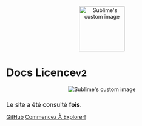 <br>
<br>

<p align="center">
  <img src="fr/FrenchAssets/frv2.png" width="120" height="120" alt="Sublime's custom image"/>
</p>

# Docs Licence<small>v2</small>


 <p align="center">
  <img src="fr/FrenchAssets/finalstuff.png" alt="Sublime's custom image"/>
</p>
<h1 style="font-weight: 400;font-size: 16px;">Le site a été consulté <b><span id="visits"></span> fois</b>.</h1>

[GitHub](https://github.com/Y4HYA4/TheRealBachelorsDocs/)
[Commencez À Explorer!](README.md)

